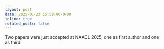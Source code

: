 ```yaml
---
layout: post
date: 2025-01-23 15:59:00-0400
inline: true
related_posts: false
---
```


Two papers were just accepted at NAACL 2025, one as first author and one as third!
